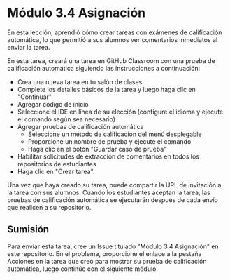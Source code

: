# Módulo 3.4 Asignación

En esta lección, aprendió cómo crear tareas con exámenes de calificación automática, lo que permitió a sus alumnos ver comentarios inmediatos al enviar la tarea.

En esta tarea, creará una tarea en GitHub Classroom con una prueba de calificación automática siguiendo las instrucciones a continuación:
 - Crea una nueva tarea en tu salón de clases
 - Complete los detalles básicos de la tarea y luego haga clic en "Continuar"
 - Agregar código de inicio
 - Seleccione el IDE en línea de su elección (configure el idioma y ejecute el comando según sea necesario)
 - Agregar pruebas de calificación automática
   - Seleccione un método de calificación del menú desplegable
   - Proporcione un nombre de prueba y ejecute el comando
   - Haga clic en el botón "Guardar caso de prueba"
 - Habilitar solicitudes de extracción de comentarios en todos los repositorios de estudiantes
 - Haga clic en "Crear tarea".
 
Una vez que haya creado su tarea, puede compartir la URL de invitación a la tarea con sus alumnos. Cuando los estudiantes aceptan la tarea, las pruebas de calificación automática se ejecutarán después de cada envío que realicen a su repositorio. 

## Sumisión
Para enviar esta tarea, cree un Issue titulado "Módulo 3.4 Asignación" en este repositorio. En el problema, proporcione el enlace a la pestaña Acciones en la tarea que creó para mostrar su prueba de calificación automática, luego continúe con el siguiente módulo.
